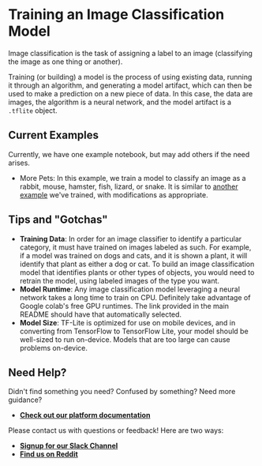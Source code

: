 # Training an Image Classification Model

Image classification is the task of assigning a label to an image (classifying the image as one thing or another). 

Training (or building) a model is the process of using existing data, running it through an algorithm, and generating a model artifact, which can then be used to make a prediction on a new piece of data. In this case, the data are images, the algorithm is a neural network, and the model artifact is a `.tflite` object. 

## Current Examples

Currently, we have one example notebook, but may add others if the need arises.

* More Pets: In this example, we train a model to classify an image as a rabbit, mouse, hamster, fish, lizard, or snake. It is similar to [another example](https://colab.research.google.com/github/skafos/colab-example-models/blob/master/ImageClassification/more_pets.ipynb) we've trained, with modifications as appropriate.

## Tips and "Gotchas"

-  **Training Data**: In order for an image classifier to identify a particular category, it must have trained on images labeled as such. For example, if a model was trained on dogs and cats, and it is shown a plant, it will identify that plant as either a dog or cat. To build an image classification model that identifies plants or other types of objects, you would need to retrain the model, using labeled images of the type you want.
-  **Model Runtime**: Any image classification model leveraging a neural network takes a long time to train on CPU. Definitely take advantage of Google
colab's free GPU runtimes. The link provided in the main README should have that automatically selected.
-  **Model Size**: TF-Lite is optimized for use on mobile devices, and in converting from TensorFlow to TensorFlow Lite, your model should be well-sized to run on-device. Models that are too large can cause problems on-device. 

## Need Help?
Didn't find something you need? Confused by something? Need more guidance?

- [**Check out our platform documentation**](https://docs.skafos.ai)

Please contact us with questions or feedback! Here are two ways:

-  [**Signup for our Slack Channel**](https://join.slack.com/t/metismachine-skafos/shared_invite/enQtNTAxMzEwOTk2NzA5LThjMmMyY2JkNTkwNDQ1YjgyYjFiY2MyMjRkMzYyM2E4MjUxNTJmYmQyODVhZWM2MjQwMjE5ZGM1Y2YwN2M5ODI)
-  [**Find us on Reddit**](https://reddit.com/r/skafos)

